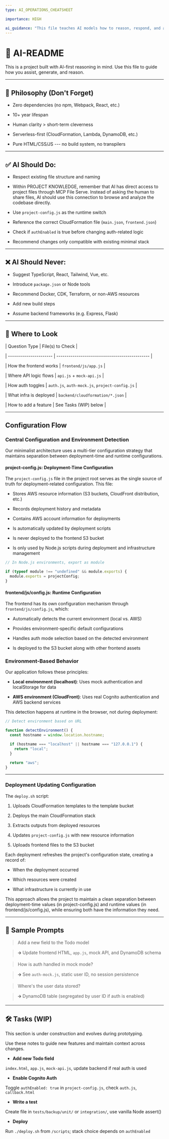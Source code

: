 ```yaml
---
type: AI_OPERATIONS_CHEATSHEET

importance: HIGH

ai_guidance: "This file teaches AI models how to reason, respond, and assist in this codebase. It complements GUIDE-ARCHITECTURE.md and should be used as a front-loaded input for agentic coding."
---
```


# 🤖 AI-README

This is a project built with AI-first reasoning in mind. Use this file to guide how you assist, generate, and reason.

---

## 🧠 Philosophy (Don't Forget)

- Zero dependencies (no npm, Webpack, React, etc.)

- 10+ year lifespan

- Human clarity > short-term cleverness

- Serverless-first (CloudFormation, Lambda, DynamoDB, etc.)

- Pure HTML/CSS/JS --- no build system, no transpilers

---

## ✅ AI Should Do:

- Respect existing file structure and naming

- Within PROJECT KNOWLEDGE, remember that AI has direct access to project files through MCP File Serve. Instead of asking the human to share files, AI should use this connection to browse and analyze the codebase directly.

- Use `project-config.js` as the runtime switch

- Reference the correct CloudFormation file (`main.json`, `frontend.json`)

- Check if `authEnabled` is true before changing auth-related logic

- Recommend changes only compatible with existing minimal stack

---

## ❌ AI Should Never:

- Suggest TypeScript, React, Tailwind, Vue, etc.

- Introduce `package.json` or Node tools

- Recommend Docker, CDK, Terraform, or non-AWS resources

- Add new build steps

- Assume backend frameworks (e.g. Express, Flask)

---

## 🔎 Where to Look

| Question Type | File(s) to Check |

| ---------------------- | ---------------------------------------------- |

| How the frontend works | `frontend/js/app.js` |

| Where API logic flows | `api.js` + `mock-api.js` |

| How auth toggles | `auth.js`, `auth-mock.js`, `project-config.js` |

| What infra is deployed | `backend/cloudformation/*.json` |

| How to add a feature | See Tasks (WIP) below |

---

## Configuration Flow

### Central Configuration and Environment Detection

Our minimalist architecture uses a multi-tier configuration strategy that maintains separation between deployment-time and runtime configurations.

#### project-config.js: Deployment-Time Configuration

The `project-config.js` file in the project root serves as the single source of truth for deployment-related configuration. This file:

- Stores AWS resource information (S3 buckets, CloudFront distribution, etc.)

- Records deployment history and metadata

- Contains AWS account information for deployments

- Is automatically updated by deployment scripts

- Is never deployed to the frontend S3 bucket

- Is only used by Node.js scripts during deployment and infrastructure management

```javascript
// In Node.js environments, export as module

if (typeof module !== "undefined" && module.exports) {
  module.exports = projectConfig;
}
```

#### frontend/js/config.js: Runtime Configuration

The frontend has its own configuration mechanism through `frontend/js/config.js`, which:

- Automatically detects the current environment (local vs. AWS)

- Provides environment-specific default configurations

- Handles auth mode selection based on the detected environment

- Is deployed to the S3 bucket along with other frontend assets

### Environment-Based Behavior

Our application follows these principles:

- **Local environment (localhost)**: Uses mock authentication and localStorage for data

- **AWS environment (CloudFront)**: Uses real Cognito authentication and AWS backend services

This detection happens at runtime in the browser, not during deployment:

```javascript
// Detect environment based on URL

function detectEnvironment() {
  const hostname = window.location.hostname;

  if (hostname === "localhost" || hostname === "127.0.0.1") {
    return "local";
  }

  return "aws";
}
```

---

### Deployment Updating Configuration

The `deploy.sh` script:

1.  Uploads CloudFormation templates to the template bucket

2.  Deploys the main CloudFormation stack

3.  Extracts outputs from deployed resources

4.  Updates `project-config.js` with new resource information

5.  Uploads frontend files to the S3 bucket

Each deployment refreshes the project's configuration state, creating a record of:

- When the deployment occurred

- Which resources were created

- What infrastructure is currently in use

This approach allows the project to maintain a clean separation between deployment-time values (in project-config.js) and runtime values (in frontend/js/config.js), while ensuring both have the information they need.

---

## 💬 Sample Prompts

> Add a new field to the Todo model

> 🡲 Update frontend HTML, `app.js`, mock API, and DynamoDB schema

> How is auth handled in mock mode?

> 🡲 See `auth-mock.js`, static user ID, no session persistence

> Where's the user data stored?

> 🡲 DynamoDB table (segregated by user ID if auth is enabled)

---

## 🛠️ Tasks (WIP)

This section is under construction and evolves during prototyping.

Use these notes to guide new features and maintain context across changes.

- **Add new Todo field**

`index.html`, `app.js`, `mock-api.js`, update backend if real auth is used

- **Enable Cognito Auth**

Toggle `authEnabled: true` in `project-config.js`, check `auth.js`, `callback.html`

- **Write a test**

Create file in `tests/backup/unit/` or `integration/`, use vanilla Node assert()

- **Deploy**

Run `./deploy.sh` from `/scripts`; stack choice depends on `authEnabled`
